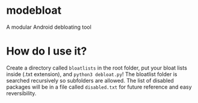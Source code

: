 # modebloat
A modular Android debloating tool

# How do I use it?
Create a directory called `bloatlists` in the root folder, put your bloat lists inside (.txt extension), and `python3 debloat.py`! The bloatlist folder is searched recursively so subfolders are allowed. The list of disabled packages will be in a file called `disabled.txt` for future reference and easy reversibility.
